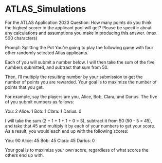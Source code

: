 # ATLAS_Simulations
For the ATLAS Application 2023 Question:
How many points do you think the highest scorer in the applicant pool will get? Please be specific about any calculations and assumptions you make in producing this answer. (max. 500 characters)

Prompt:
Splitting the Pot
You’re going to play the following game with four other randomly selected Atlas applicants.

Each of you will submit a number below. I will then take the sum of the five numbers submitted, and subtract that sum from 50. 

Then, I’ll multiply the resulting number by your submission to get the number of points you are rewarded. Your goal is to maximize the number of points that you get.

For example, say the players are you, Alice, Bob, Clara, and Darius. The five of you submit numbers as follows:

You: 2
Alice: 1
Bob: 1
Clara: 1
Darius: 0

I will take the sum (2 + 1 + 1 + 1 + 0 = 5), subtract it from 50 (50 - 5 = 45), and take that 45 and multiply it by each of your numbers to get your score. As a result, you would each end up with the following scores:

You: 90
Alice: 45
Bob: 45
Clara: 45
Darius: 0

Your goal is to maximize your own score, regardless of what scores the others end up with. 
